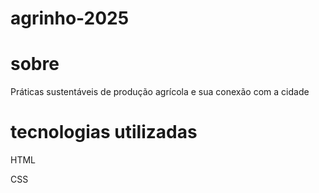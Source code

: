 # agrinho-2025
# sobre
Práticas sustentáveis de produção agrícola e sua conexão com a cidade
# tecnologias utilizadas
HTML

CSS

